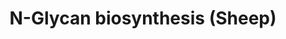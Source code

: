 ---
authors:
- ChristeldeVries
- Egonw
description: N-Glycan biosynthesis - Ovis Aries (Sheep)
last-edited: 2022-02-23
organisms:
- Ovis aries
redirect_from:
- /index.php/Pathway:WP5196
- /instance/WP5196
schema-jsonld:
- '@context': https://schema.org/
  '@id': https://wikipathways.github.io/pathways/WP5196.html
  '@type': Dataset
  creator:
    '@type': Organization
    name: WikiPathways
  description: N-Glycan biosynthesis - Ovis Aries (Sheep)
  keywords:
  - ''
  - '- Dolichol-phosphate mannosyltransferase subunit 3'
  - (GlcNAc)7 (Man)3 (Asn)1
  - '- UDP-N-acetylglucosamine transferase subunit ALG14 homolog isoform X1'
  - '- ÃƒÅ½Ã‚Â±-(3-methylbut-2-en-1-yl)-Ãƒï¿½Ã¢â‚¬Â°-{4-[(ÃƒÅ½Ã‚Â²-D-glucopyranosyloxy)(hydroxy)phosphoryloxy]-2-methylbutyl}poly[(2E)-2-methylbut-2-ene-1,4-diyl]'
  - MAN1B1
  - MAN1A1
  - '- Mannosyl-oligosaccharide glucosidase'
  - '- Beta-1,4-galactosyltransferase 1'
  - '- ALG5 dolichyl-phosphate beta-glucosyltransferase'
  - Dolichyl phosphate D-mannose
  - Fructose and Mannose Metabolism
  - LOC114113140
  - '- Mannosyl-oligosaccharide alpha-1,3-glucosidase'
  - Polyprenol Reductase
  - (Glc)3 (GlcNAc)2 (Man)9 (PP-Dol)1
  - '- ALG10 alpha-1,2-glucosyltransferase'
  - '- Mannosyl alpha-1,6-glycoprotein beta-1,6-N-acetyl-glucosaminyltransferase,
    isozyme B'
  - ALG1
  - MAN1A2
  - (GlcNAc)2 (Man)7 (PP-Dol)1
  - '- Mannosidase alpha class 1A member 2'
  - '- alpha-1,2-glucosyltransferase'
  - TUSC3
  - '- Alpha-1,3-mannosyltransferase'
  - (Glc)1 (GlcNAc)2 (Man)9 (PP-Dol)1
  - '- UDP-N-acetylglucosamine--dolichyl-phosphate N-acetylglucosaminephosphotransferase
    isoform X1'
  - (GlcNAc)3 (Man)5 (Asn)1
  - (Gal)2 (GlcNAc)4 (LFuc)1 (Man)3 (Neu5Ac)2 (Asn)1
  - '- Dolichyl-diphosphooligosaccharide--protein glycotransferase'
  - '- dolichyl-diphosphooligosaccharide--protein glycosyltransferase subunit STT3B'
  - DMP3
  - ST6GAL1
  - MGAT4A
  - B4GALT1
  - '- alpha-1,6-mannosylglycoprotein 6-beta-N-acetylglucosaminyltransferase B'
  - '- Alpha-1,3-mannosyl-glycoprotein 2-beta-N-acetylglucosaminyltransferase'
  - '- MGAT4 family member C'
  - (GlcNAc)2 (Man)2 (PP-Dol)1
  - (GlcNAc)3 (Man)3 (Asn)1
  - '- Oligosaccharyltransferase complex subunit epsilon'
  - '- Alpha-D-Mannosyl-beta-D-mannosyl-diacetylchitobiosyldiphosphodolichol'
  - '- Alpha-1,3-glucosyltransferase'
  - '- Oligosaccharyltransferase complex subunit alpha'
  - '- alpha-1,3-mannosylglycoprotein beta-1,4-N-acetylglucosaminyltransferase A/B'
  - (GlcNAc)2 (Man)5 (Asn)1
  - '- Dolichyl-diphosphooligosaccharide--protein glycosyltransferase non-catalytic
    subunit'
  - ALG9
  - Dolichyl Beta-D-Glucosyl Phosphate
  - '- polyprenol reductase isoform X3'
  - Ditrans,polycis-polyprenol
  - '- ALG8 alpha-1,3-glucosyltransferase'
  - '- STT3 oligosaccharyltransferase complex catalytic subunit A'
  - '- Fucosyltransferase 8'
  - '- Alpha-1,6-mannosyltransferase'
  - '- Dolichol-phosphate mannosyltransferase subunit 1'
  - '- Steroid 5 alpha-reductase 3'
  - MAN2A2
  - Dolichyl Diphosphate
  - '- ALG6 alpha-1,3-glucosyltransferase'
  - '- 3-oxo-5-alpha-steroid 4-dehydrogenase 3'
  - '- Dolichyl-diphosphooligosaccharide--protein glycosyltransferase subunit 2 isoform
    X2'
  - '- Neutral alpha-glucosidase AB isoform X1'
  - '- Alpha-1,6-mannosyl-glycoprotein beta-1,2-N-acetylglucosaminyltransferase'
  - MGAT4C
  - '- Alpha-mannosidase II'
  - DPM1
  - '- Dolichyl-diphosphooligosaccharide--protein glycosyltransferase subunit DAD1'
  - DAD1
  - DMP2
  - '- alpha-1,3-mannosylglycoprotein beta-1,4-N-acetylglucosaminyltransferase A'
  - MGAT4B
  - '- Dolichyl-phosphate N-acetylglucosaminephosphotransferase 1'
  - ALG6
  - '- Alpha-1,6-mannosylglycoprotein 6-beta-N-acetylglucosaminyltransferase A'
  - '- Alpha-1,2-mannosyltransferase'
  - '- Alpha-mannosidase 2x isoform X1'
  - '- Alpha-1,3-mannosyl-glycoprotein beta-1,2-N-acetylglucosaminyltransferase'
  - 'From gene:'
  - '- GDP-Man:Man(3)GlcNAc(2)-PP-Dol alpha-1,2-mannosyltransferase'
  - RPN2
  - '- Dolichyl-phosphate beta-glucosyltransferase'
  - '- Alpha-1,3-mannosyl-glycoprotein 4-beta-N-acetylglucosaminyltransferase C'
  - '- Beta-1,4-mannosyl-glycoprotein 4-beta-N-acetylglucosaminyltransferase'
  - '- The ÃƒÅ½Ã‚Â±-anomer of GDP-D-mannose'
  - '- Dolichyldiphosphatase 1 isoform X5'
  - (Glc)1 (GlcNAc)2 (Man)9 (Asn)1
  - ALG5
  - '- Dolichyl beta-D-glucosyl phosphate'
  - '- GDP mannose'
  - '- Alpha-1,3-mannosylglycoprotein beta-1,4-N-acetylglucosaminyltransferase A/B'
  - '- ALG3 alpha-1,3- mannosyltransferase'
  - '- Beta-galactoside alpha-2,6-sialyltransferase 2 isoform X1'
  - FUT8
  - Glycosaminoglycan biosynthesis - Keratan sulfate
  - '- (alpha-D-Mannosyl)4-beta-D-mannosyl-diacetylchitobiosyldiphosphodolichol'
  - '- ALG12 alpha-1,6-mannosyltransferase'
  - ALG13
  - '- Guanosine diphosphate mannose'
  - '- Dolichol phosphate'
  - STT3A
  - '- ALG7 (=gene)'
  - '- Dolichyl-diphosphooligosaccharide--protein glycosyltransferase subunit 1'
  - '- DOLPP1'
  - '- Dolichyl-phosphate mannosyltransferase subunit 2'
  - GANAB
  - STT3B
  - '- Dolicholmonophosphate'
  - MAN1C1
  - Beta-D-Mannosyldiacetylchitobiosyldiphosphodolichol
  - '- Beta-galactoside alpha-2,6-sialyltransferase 1-like'
  - MGAT2
  - '- Alpha-1,3-mannosyl-glycoprotein 4-beta-N-acetylglucosaminyltransferase B isoform
    X1'
  - '- GDP-mannose'
  - DDOS
  - '- MGAT4 family member D'
  - '- ST6 beta-galactoside alpha-2,6-sialyltransferase 1'
  - MGAT5
  - DPAGT1
  - '- Beta-1,4-mannosyl-glycoprotein 4-beta-N-acetylglucosaminyltransferase isoform
    X3'
  - B4GALT3
  - ALG12
  - '- Alpha-1,6-mannosylglycoprotein 6-beta-N-acetylglucosaminyltransferase B isoform
    X1'
  - '- Beta-galactoside alpha-2,6-sialyltransferase 2'
  - '- Oligosaccharyltransferase complex subunit delta'
  - '- GDP-alpha-D-mannose'
  - '- SRD5A3'
  - (GlcNAc)2 (Man)9 (Asn)1
  - (GlcNAc)5 (Man)3 (Asn)1
  - '- alpha-1,3/1,6-mannosyltransferase ALG2'
  - '- dol-P-Glc:Glc(2)Man(9)GlcNAc(2)-PP-Dol alpha-1,2-glucosyltransferase'
  - MGAT3
  - '- Mannosidase alpha class 1A member 1'
  - Various types of N-glycan biosynthesis
  - Dolichyl Phosphate
  - '- STT3 oligosaccharyltransferase complex catalytic subunit B'
  - '- Dolichyl phosphate D-mannose'
  - ALG10
  - ST6GAL2
  - (GlcNAc)2 (Man)9 (PP-Dol)1
  - '- Dol-P-Man:Man(7)GlcNAc(2)-PP-Dol alpha-1,6-mannosyltransferase'
  - MOGS
  - MGAT5B
  - (GlcNAc)4 (LFuc)1 (Man)3 (Asn)1
  - '- chitobiosyldiphosphodolichol beta-mannosyltransferase isoform X1'
  - '- Sialyltransferase 1'
  - ALG3
  - '- Glucosidase II alpha subunit'
  - '- Oligosaccharyltransferase complex subunit gamma'
  - '- Alpha-1,2-Mannosidase'
  - '- Mannosyl-oligosaccharide 1,2-alpha-mannosidase IC isoform X1'
  - '- Mannosyl-oligosaccharide 1,2-alpha-mannosidase IA'
  - ALG2
  - '- Mannosyl-oligosaccharide 1,2-alpha-mannosidase IB'
  - MGAT4D
  - '- alpha-1,3-mannosyl-glycoprotein 4-beta-N-acetylglucosaminyltransferase-like
    protein MGAT4D'
  - '- Endoplasmic reticulum mannosyl-oligosaccharide 1,2-alpha-mannosidase isoform
    X1'
  - MGAT1
  - '- Alpha-1,6-mannosyl-glycoprotein 2-beta-N-acetylglucosaminyltransferase'
  - '- Alpha-1,3-mannosylglycoprotein beta-1,4-N-acetylglucosaminyltransferase C'
  - (GlcNAc)4 (Man)3 (Asn)1
  - '- dolichyl-diphosphooligosaccharide--protein glycosyltransferase subunit STT3A
    isoform X3'
  - '- Dolichol phosphate-mannose biosynthesis regulatory protein'
  - Dolichol Kinase
  - '- beta-1,4-N-acetylglucosaminyltransferase'
  - (Glc)2 (GlcNAc)2 (Man)9 (PP-Dol)1
  - '- Dolichyl D-mannosyl phosphate'
  - '- Dolichyl-diphosphooligosaccharide--protein glycosyltransferase 48 kDa subunit'
  - '- Defender against cell death 1'
  - '- chitobiosyldiphosphodolichol beta-mannosyltransferase'
  - L-Asparagine
  - (GlcNAc)2 (Man)8 (Asn)1
  - (GlcNAc)2 (Man)5 (PP-Dol)1
  - N-Acetyl-D-glucosaminyldiphosphodolichol
  - (GlcNAc)2 (Man)8 (PP-Dol)1
  - ALG8
  - '- alpha-1,3-mannosyl-glycoprotein 4-beta-N-acetylglucosaminyltransferase A isoform
    X2'
  - '- Endoplasmic reticulum Man9GlcNAc2 1,2-alpha-mannosidase'
  - '- Tumor suppressor candidate 3 isoform X4'
  - '- Ribophorin I'
  - Terpenoid Backbone Biosynthesis
  - '- Alpha-(1,6)-fucosyltransferase'
  - GDP-mannose
  - (GlcNAc)2 (Man)3 (PP-Dol)1
  - RPN1
  - '- Mannosidase alpha class 1C member 1'
  - '- Beta-1,4-galactosyltransferase 3'
  - (Gal)2 (GlcNAc)4 (LFuc)1 (Man)3 (Asn)1
  - Dolichol
  - (Glc)3 (GlcNAc)2 (Man)9 (Asn)1
  - (GlcNAc)2 (Man)4 (PP-Dol)1
  - '- alpha-1,3/alpha-1,6-mannosyltransferase'
  - '- Ribophorin II'
  - (Glc)2 (GlcNAc)2 (Man)9 (Asn)1
  - '- Alpha-1,3(6)-mannosylglycoprotein beta-1,6-N-acetyl-glucosaminyltransferase'
  - ALG14
  - '- Mannosyl-oligosaccharide alpha-1,2-mannosidase'
  - '- Dolichol diphosphate'
  - (GlcNAc)2 (Man)6 (PP-Dol)1
  - '- Dol-P-Man:Man(5)GlcNAc(2)-PP-Dol alpha-1,3-mannosyltransferase'
  - '- DOLK'
  - '- Beta-galactoside alpha-2,6-sialyltransferase 1'
  - Dolichyldiphosphatase
  - (GlcNAc)6 (Man)3 (Asn)1
  - ALG11
  - '- Dolichyl beta-D-mannosyl phosphate'
  - '- Mannosidase alpha class 2A member 2'
  license: CC0
  name: N-Glycan biosynthesis (Sheep)
seo: CreativeWork
title: N-Glycan biosynthesis (Sheep)
wpid: WP5196
---